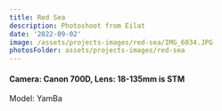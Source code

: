 ```yaml
---
title: Red Sea
description: Photoshoot from Eilat
date: '2022-09-02'
image: /assets/projects-images/red-sea/IMG_6034.JPG
photosFolder: assets/projects-images/red-sea
---
```


#### Camera: Canon 700D, Lens: 18-135mm is STM
Model: YamBa